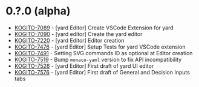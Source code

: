 # 0.?.0 (alpha)

- [KOGITO-7089](https://issues.redhat.com/browse/KOGITO-7089) - [yard Editor] Create VSCode Extension for yard
- [KOGITO-7090](https://issues.redhat.com/browse/KOGITO-7090) - [yard editor] Create the yard editor
- [KOGITO-7220](https://issues.redhat.com/browse/KOGITO-7220) - [yard Editor] Editor creation
- [KOGITO-7476](https://issues.redhat.com/browse/KOGITO-7476) - [yard Editor] Setup Tests for yard VSCode extension
- [KOGITO-7491](https://issues.redhat.com/browse/KOGITO-7491) - Setting SVG commands ID as optional at Editor creation
- [KOGITO-7519](https://issues.redhat.com/browse/KOGITO-7519) - Bump `monaco-yaml` version to fix API incompatibility
- [KOGITO-7526](https://issues.redhat.com/browse/KOGITO-7526) - [yard Editor] First draft of yard UI editor
- [KOGITO-7576](https://issues.redhat.com/browse/KOGITO-7576) - [yard Editor] First draft of General and Decision Inputs tabs
